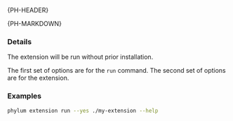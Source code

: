 {PH-HEADER}

{PH-MARKDOWN}

### Details

The extension will be run without prior installation.

The first set of options are for the `run` command. The second set of options are for the extension.

### Examples

```sh
phylum extension run --yes ./my-extension --help
```
